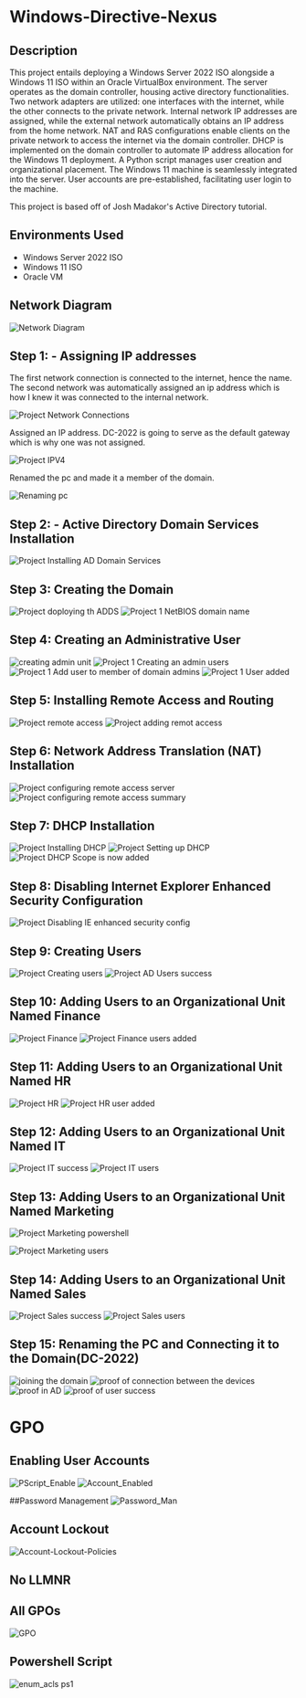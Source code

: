 # Windows-Directive-Nexus
## Description
This project entails deploying a Windows Server 2022 ISO alongside a Windows 11 ISO within an Oracle VirtualBox environment. The server operates as the domain controller, housing active directory functionalities. Two network adapters are utilized: one interfaces with the internet, while the other connects to the private network. Internal network IP addresses are assigned, while the external network automatically obtains an IP address from the home network. NAT and RAS configurations enable clients on the private network to access the internet via the domain controller. DHCP is implemented on the domain controller to automate IP address allocation for the Windows 11 deployment. A Python script manages user creation and organizational placement. The Windows 11 machine is seamlessly integrated into the server. User accounts are pre-established, facilitating user login to the machine. 

This project is based off of Josh Madakor's Active Directory tutorial.

## Environments Used
* Windows Server 2022 ISO
* Windows 11 ISO
* Oracle VM
## Network Diagram

![Network Diagram](https://github.com/DaisyDurand/Windows-Directive-Nexus/assets/147094227/2fd47e12-0dd7-44fc-9cb1-46114696962e)

## Step 1: - Assigning IP addresses

The first network connection is connected to the internet, hence the name. The second network was automatically assigned an ip address which is how I knew it was connected to the internal network.

![Project Network Connections](https://github.com/DaisyDurand/Windows-Directive-Nexus/assets/147094227/33ccfa58-b779-4a14-8387-e3309fc3aa5e)

Assigned an IP address. DC-2022 is going to serve as the default gateway which is why one was not assigned.

![Project IPV4](https://github.com/DaisyDurand/Windows-Directive-Nexus/assets/147094227/e9313be1-09d4-41ac-a081-207f4ddc3d8a)

Renamed the pc and made it a member of the domain.

![Renaming pc](https://github.com/DaisyDurand/Windows-Directive-Nexus/assets/147094227/557da9c4-f99a-4e98-96d2-2dfd6f68545b)

## Step 2: - Active Directory Domain Services Installation

![Project Installing AD Domain Services](https://github.com/DaisyDurand/Windows-Directive-Nexus/assets/147094227/2e3a3ab6-bc39-495b-85b5-558f9c659e9d)

## Step 3: Creating the Domain
![Project doploying th ADDS](https://github.com/DaisyDurand/Windows-Directive-Nexus/assets/147094227/d92fdec5-5836-43ee-9367-3515e403c5ce)
![Project 1 NetBIOS domain name](https://github.com/DaisyDurand/Windows-Directive-Nexus/assets/147094227/7441adf8-cfe2-4099-a1cf-e4a99adc5beb)

## Step 4: Creating an Administrative User
![creating admin unit](https://github.com/DaisyDurand/Windows-Directive-Nexus/assets/147094227/9df4bd75-9671-45c9-b3e9-d57b969b5afb)
![Project 1 Creating an admin users](https://github.com/DaisyDurand/Windows-Directive-Nexus/assets/147094227/51d78813-8bfc-4de8-8236-f4502695b42a)
![Project 1 Add user to member of domain admins](https://github.com/DaisyDurand/Windows-Directive-Nexus/assets/147094227/6a311385-71f1-4d18-8c1b-ac4bab51f85d)
![Project 1 User added ](https://github.com/DaisyDurand/Windows-Directive-Nexus/assets/147094227/39cea954-f471-4118-abbb-d01f45529398)

## Step 5: Installing Remote Access and Routing
![Project remote access](https://github.com/DaisyDurand/Windows-Directive-Nexus/assets/147094227/a3ebbb13-0ac8-48c9-b978-9e0387a4c5a2)
![Project adding remot access](https://github.com/DaisyDurand/Windows-Directive-Nexus/assets/147094227/591ff34e-f816-475c-87cd-f1312f64cd91)

## Step 6: Network Address Translation (NAT) Installation
![Project configuring remote access server](https://github.com/DaisyDurand/Windows-Directive-Nexus/assets/147094227/35f7c630-3865-4b3d-ad96-4738e887732f)
![Project configuring remote access summary](https://github.com/DaisyDurand/Windows-Directive-Nexus/assets/147094227/4949a30c-e25a-4440-bb61-f300be0c35ff)

## Step 7: DHCP Installation
![Project Installing DHCP](https://github.com/DaisyDurand/Windows-Directive-Nexus/assets/147094227/fc1173ac-4e5d-4164-8b4d-a46c91477881)
![Project Setting up DHCP](https://github.com/DaisyDurand/Windows-Directive-Nexus/assets/147094227/47a46344-d0fa-4397-b7ac-2f6ba1df1838)
![Project DHCP Scope is now added](https://github.com/DaisyDurand/Windows-Directive-Nexus/assets/147094227/82d1fd7f-c94e-400e-b743-d158c8efa58d)

## Step 8: Disabling Internet Explorer Enhanced Security Configuration
![Project Disabling IE enhanced security config](https://github.com/DaisyDurand/Windows-Directive-Nexus/assets/147094227/ed300a96-810d-43ea-96e3-d5986656657a)

## Step 9: Creating Users
![Project Creating users](https://github.com/DaisyDurand/Windows-Directive-Nexus/assets/147094227/5138af55-fa6a-479b-87ab-cf1925980317)
![Project AD  Users success](https://github.com/DaisyDurand/Windows-Directive-Nexus/assets/147094227/bb5363bd-305e-418d-ac5f-3806b90c5679)

## Step 10: Adding Users to an Organizational Unit Named Finance
![Project Finance](https://github.com/DaisyDurand/Windows-Directive-Nexus/assets/147094227/c100a15a-41e6-46f9-95a7-fc99c8fcf63a)
![Project Finance users added](https://github.com/DaisyDurand/Windows-Directive-Nexus/assets/147094227/c9e9155b-95a2-4d15-acc8-db2662046d90)

## Step 11: Adding Users to an Organizational Unit Named HR
![Project HR](https://github.com/DaisyDurand/Windows-Directive-Nexus/assets/147094227/0204ace6-b0e9-4f20-8f5f-a95a6564dc5b)
![Project HR user added](https://github.com/DaisyDurand/Windows-Directive-Nexus/assets/147094227/625d4799-7913-42e1-957d-06039042d8f7)

## Step 12: Adding Users to an Organizational Unit Named IT
![Project IT success](https://github.com/DaisyDurand/Windows-Directive-Nexus/assets/147094227/3d9457a7-61e2-4bfd-9f43-9aa6ae0f5a07)
![Project IT users](https://github.com/DaisyDurand/Windows-Directive-Nexus/assets/147094227/d23e43e1-a55c-463d-9267-957c826bcc00)

## Step 13: Adding Users to an Organizational Unit Named Marketing
![Project Marketing powershell](https://github.com/DaisyDurand/Windows-Directive-Nexus/assets/147094227/034eeb20-696f-4be4-85a4-59b340847753)

![Project Marketing users](https://github.com/DaisyDurand/Windows-Directive-Nexus/assets/147094227/6264548b-bf1f-4b7a-86cc-5742263fb049)

## Step 14: Adding Users to an Organizational Unit Named Sales
![Project Sales success](https://github.com/DaisyDurand/Windows-Directive-Nexus/assets/147094227/8c226bf7-a824-4e20-bd89-c8736f3606ac)
![Project Sales users](https://github.com/DaisyDurand/Windows-Directive-Nexus/assets/147094227/f4c4f808-5dc1-4923-abda-ab5d002c3fa0)

## Step 15: Renaming the PC and Connecting it to the Domain(DC-2022)
![joining the domain](https://github.com/DaisyDurand/Windows-Directive-Nexus/assets/147094227/011cd3a6-cc68-4f19-8e15-98f74a74148c)
![proof of connection between the devices](https://github.com/DaisyDurand/Windows-Directive-Nexus/assets/147094227/f501add9-b167-45b5-b360-bc26b84e8a1f)
![proof in AD](https://github.com/DaisyDurand/Windows-Directive-Nexus/assets/147094227/bdea3fec-9506-46bf-b7ff-30a27791ad76)
![proof of user success](https://github.com/DaisyDurand/Windows-Directive-Nexus/assets/147094227/501495cc-d9bc-40a5-85f5-32d84980b58c)

# GPO

## Enabling User Accounts
![PScript_Enable](https://github.com/DaisyDurand/Windows-Directive-Nexus/assets/147094227/fdb596bd-a96b-49ab-ad46-6607806756f9)
![Account_Enabled](https://github.com/DaisyDurand/Windows-Directive-Nexus/assets/147094227/5c933df5-8b40-4242-8bc9-0bc6046a8ca3)

##Password Management
![Password_Man](https://github.com/DaisyDurand/Windows-Directive-Nexus/assets/147094227/f36860fe-5f52-411d-8969-5f93affd2fb4)

## Account Lockout
![Account-Lockout-Policies](https://github.com/DaisyDurand/Windows-Directive-Nexus/assets/147094227/afd64cba-4993-4c17-b365-225f87a798be)

## No LLMNR
## All GPOs
![GPO](https://github.com/DaisyDurand/Windows-Directive-Nexus/assets/147094227/6a18fbb4-3de4-4ab5-8300-d7d789dafd88)

## Powershell Script
![enum_acls ps1](https://github.com/DaisyDurand/Windows-Directive-Nexus/assets/147094227/44282eeb-c0d3-444f-ac4b-431a2163f067)
